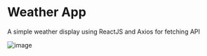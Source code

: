 # Weather App

A simple weather display using ReactJS and Axios for fetching API

![image](https://user-images.githubusercontent.com/52057929/183998228-4699fe26-86cd-48fe-ad48-a6fdb9d23664.png)
